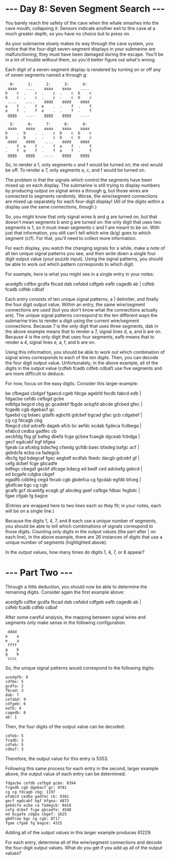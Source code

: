 # --- Day 8: Seven Segment Search ---

You barely reach the safety of the cave when the whale smashes into the cave mouth, collapsing it. Sensors indicate another exit to this cave at a much greater depth, so you have no choice but to press on.

As your submarine slowly makes its way through the cave system, you notice that the four-digit seven-segment displays in your submarine are malfunctioning; they must have been damaged during the escape. You'll be in a lot of trouble without them, so you'd better figure out what's wrong.

Each digit of a seven-segment display is rendered by turning on or off any of seven segments named a through g:
```
  0:      1:      2:      3:      4:
 aaaa    ....    aaaa    aaaa    ....
b    c  .    c  .    c  .    c  b    c
b    c  .    c  .    c  .    c  b    c
 ....    ....    dddd    dddd    dddd
e    f  .    f  e    .  .    f  .    f
e    f  .    f  e    .  .    f  .    f
 gggg    ....    gggg    gggg    ....

  5:      6:      7:      8:      9:
 aaaa    aaaa    aaaa    aaaa    aaaa
b    .  b    .  .    c  b    c  b    c
b    .  b    .  .    c  b    c  b    c
 dddd    dddd    ....    dddd    dddd
.    f  e    f  .    f  e    f  .    f
.    f  e    f  .    f  e    f  .    f
 gggg    gggg    ....    gggg    gggg
```
So, to render a 1, only segments c and f would be turned on; the rest would be off. To render a 7, only segments a, c, and f would be turned on.

The problem is that the signals which control the segments have been mixed up on each display. The submarine is still trying to display numbers by producing output on signal wires a through g, but those wires are connected to segments randomly. Worse, the wire/segment connections are mixed up separately for each four-digit display! (All of the digits within a display use the same connections, though.)

So, you might know that only signal wires b and g are turned on, but that doesn't mean segments b and g are turned on: the only digit that uses two segments is 1, so it must mean segments c and f are meant to be on. With just that information, you still can't tell which wire (b/g) goes to which segment (c/f). For that, you'll need to collect more information.

For each display, you watch the changing signals for a while, make a note of all ten unique signal patterns you see, and then write down a single four digit output value (your puzzle input). Using the signal patterns, you should be able to work out which pattern corresponds to which digit.

For example, here is what you might see in a single entry in your notes:

acedgfb cdfbe gcdfa fbcad dab cefabd cdfgeb eafb cagedb ab |
cdfeb fcadb cdfeb cdbaf

Each entry consists of ten unique signal patterns, a | delimiter, and finally the four digit output value. Within an entry, the same wire/segment connections are used (but you don't know what the connections actually are). The unique signal patterns correspond to the ten different ways the submarine tries to render a digit using the current wire/segment connections. Because 7 is the only digit that uses three segments, dab in the above example means that to render a 7, signal lines d, a, and b are on. Because 4 is the only digit that uses four segments, eafb means that to render a 4, signal lines e, a, f, and b are on.

Using this information, you should be able to work out which combination of signal wires corresponds to each of the ten digits. Then, you can decode the four digit output value. Unfortunately, in the above example, all of the digits in the output value (cdfeb fcadb cdfeb cdbaf) use five segments and are more difficult to deduce.

For now, focus on the easy digits. Consider this larger example:

be cfbegad cbdgef fgaecd cgeb fdcge agebfd fecdb fabcd edb |  
fdgacbe cefdb cefbgd gcbe  
edbfga begcd cbg gc gcadebf fbgde acbgfd abcde gfcbed gfec |  
fcgedb cgb dgebacf gc  
fgaebd cg bdaec gdafb agbcfd gdcbef bgcad gfac gcb cdgabef |  
cg cg fdcagb cbg  
fbegcd cbd adcefb dageb afcb bc aefdc ecdab fgdeca fcdbega |  
efabcd cedba gadfec cb  
aecbfdg fbg gf bafeg dbefa fcge gcbea fcaegb dgceab fcbdga |  
gecf egdcabf bgf bfgea  
fgeab ca afcebg bdacfeg cfaedg gcfdb baec bfadeg bafgc acf |  
gebdcfa ecba ca fadegcb  
dbcfg fgd bdegcaf fgec aegbdf ecdfab fbedc dacgb gdcebf gf |  
cefg dcbef fcge gbcadfe  
bdfegc cbegaf gecbf dfcage bdacg ed bedf ced adcbefg gebcd |  
ed bcgafe cdgba cbgef  
egadfb cdbfeg cegd fecab cgb gbdefca cg fgcdab egfdb bfceg |  
gbdfcae bgc cg cgb  
gcafb gcf dcaebfg ecagb gf abcdeg gaef cafbge fdbac fegbdc |  
fgae cfgab fg bagce  

(Entries are wrapped here to two lines each so they fit; in your notes, each will be on a single line.)

Because the digits 1, 4, 7, and 8 each use a unique number of segments, you should be able to tell which combinations of signals correspond to those digits. Counting only digits in the output values (the part after | on each line), in the above example, there are 26 instances of digits that use a unique number of segments (highlighted above).

In the output values, how many times do digits 1, 4, 7, or 8 appear?

# --- Part Two ---

Through a little deduction, you should now be able to determine the remaining digits. Consider again the first example above:

acedgfb cdfbe gcdfa fbcad dab cefabd cdfgeb eafb cagedb ab |  
cdfeb fcadb cdfeb cdbaf  

After some careful analysis, the mapping between signal wires and segments only make sense in the following configuration:
```
 dddd
e    a
e    a
 ffff
g    b
g    b
 cccc
```
So, the unique signal patterns would correspond to the following digits:

    acedgfb: 8  
    cdfbe: 5  
    gcdfa: 2  
    fbcad: 3  
    dab: 7  
    cefabd: 9  
    cdfgeb: 6  
    eafb: 4  
    cagedb: 0  
    ab: 1  

Then, the four digits of the output value can be decoded:

    cdfeb: 5  
    fcadb: 3  
    cdfeb: 5  
    cdbaf: 3  

Therefore, the output value for this entry is 5353.

Following this same process for each entry in the second, larger example above, the output value of each entry can be determined:

    fdgacbe cefdb cefbgd gcbe: 8394  
    fcgedb cgb dgebacf gc: 9781  
    cg cg fdcagb cbg: 1197  
    efabcd cedba gadfec cb: 9361  
    gecf egdcabf bgf bfgea: 4873  
    gebdcfa ecba ca fadegcb: 8418  
    cefg dcbef fcge gbcadfe: 4548  
    ed bcgafe cdgba cbgef: 1625  
    gbdfcae bgc cg cgb: 8717  
    fgae cfgab fg bagce: 4315  

Adding all of the output values in this larger example produces 61229.

For each entry, determine all of the wire/segment connections and decode the four-digit output values. What do you get if you add up all of the output values?
